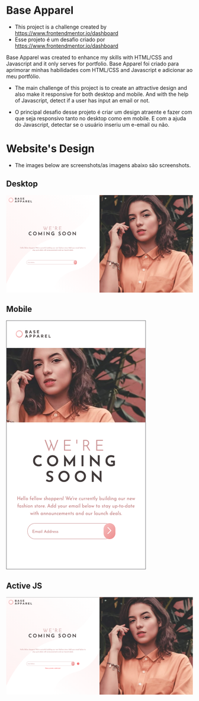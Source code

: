 # Base Apparel

- This project is a challenge created by https://www.frontendmentor.io/dashboard
- Esse projeto é um desafio criado por https://www.frontendmentor.io/dashboard

Base Apparel was created to enhance my skills with HTML/CSS and Javascript and it only serves for portfolio.
Base Apparel foi criado para aprimorar minhas habilidades com HTML/CSS and Javascript e adicionar ao meu portfólio.

- The main challenge of this project is to create an attractive design and also make it responsive for both desktop and mobile. And with the help of Javascript, detect if a user has input an email or not.

- O principal desafio desse projeto é criar um design atraente e fazer com que seja responsivo tanto no desktop como em mobile. E com a ajuda do Javascript, detectar se o usuário inseriu um e-email ou não.

# Website's Design

- The images below are screenshots/as imagens abaixo são screenshots.

## Desktop
![](design/base-apparel-desktop.png)

## Mobile
![](design/base-apparel-mobile.png)

## Active JS
![](design/base-apparel-active.png)
